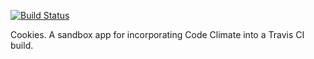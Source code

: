 [![Build Status](https://travis-ci.org/davehenton/cookies.svg?branch=master)](https://travis-ci.org/davehenton/cookies)

Cookies. A sandbox app for incorporating Code Climate into a Travis CI build. 
